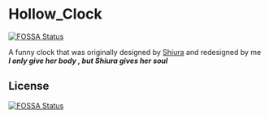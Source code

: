 # Hollow_Clock
[![FOSSA Status](https://app.fossa.com/api/projects/git%2Bgithub.com%2Fjeongyeham%2FHollow_Clock.svg?type=shield)](https://app.fossa.com/projects/git%2Bgithub.com%2Fjeongyeham%2FHollow_Clock?ref=badge_shield)

 A funny clock  that was originally designed by [Shiura](https://shiura.com/dfab/index-en.html) and redesigned by me<br>
***I only give her body , but Shiura gives her soul***


## License
[![FOSSA Status](https://app.fossa.com/api/projects/git%2Bgithub.com%2Fjeongyeham%2FHollow_Clock.svg?type=large)](https://app.fossa.com/projects/git%2Bgithub.com%2Fjeongyeham%2FHollow_Clock?ref=badge_large)